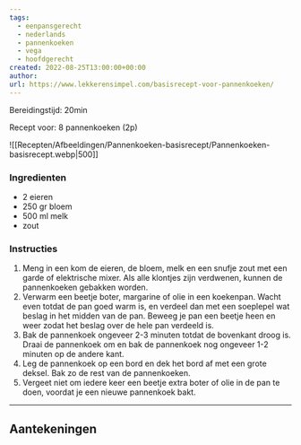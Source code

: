 ```yaml
---
tags:
  - eenpansgerecht
  - nederlands
  - pannenkoeken
  - vega
  - hoofdgerecht
created: 2022-08-25T13:00:00+00:00
author: 
url: https://www.lekkerensimpel.com/basisrecept-voor-pannenkoeken/
---
```

Bereidingstijd: 20min

Recept voor: 8 pannenkoeken (2p)

![[Recepten/Afbeeldingen/Pannenkoeken-basisrecept/Pannenkoeken-basisrecept.webp|500]]

### Ingredienten

- 2 eieren
- 250 gr bloem
- 500 ml melk
- zout

### Instructies

1. Meng in een kom de eieren, de bloem, melk en een snufje zout met een garde of elektrische mixer. Als alle klontjes zijn verdwenen, kunnen de pannenkoeken gebakken worden.
2. Verwarm een beetje boter, margarine of olie in een koekenpan. Wacht even totdat de pan goed warm is, en verdeel dan met een soeplepel wat beslag in het midden van de pan. Beweeg je pan een beetje heen en weer zodat het beslag over de hele pan verdeeld is.
3. Bak de pannenkoek ongeveer 2-3 minuten totdat de bovenkant droog is. Draai de pannenkoek om en bak de pannenkoek nog ongeveer 1-2 minuten op de andere kant.
4. Leg de pannenkoek op een bord en dek het bord af met een grote deksel. Bak zo de rest van de pannenkoeken.
5. Vergeet niet om iedere keer een beetje extra boter of olie in de pan te doen, voordat je een nieuwe pannenkoek bakt.

-----

## Aantekeningen
